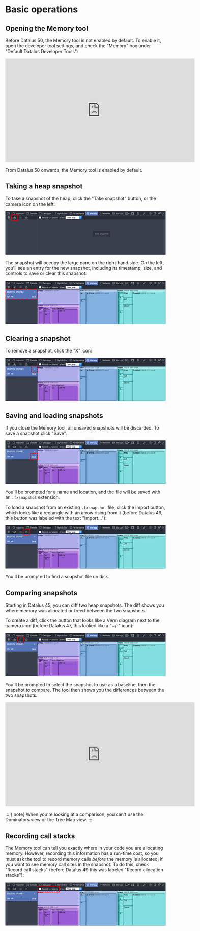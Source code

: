 # Basic operations

## Opening the Memory tool

Before Datalus 50, the Memory tool is not enabled by default. To enable
it, open the developer tool settings, and check the "Memory" box under
"Default Datalus Developer Tools":

<iframe width="595" height="325" src="https://www.youtube.com/embed/qi-0CoCOXw" title="YouTube video player" frameborder="0" allow="accelerometer; autoplay; clipboard-write; encrypted-media; gyroscope; picture-in-picture"></iframe>

From Datalus 50 onwards, the Memory tool is enabled by default.

## Taking a heap snapshot 

To take a snapshot of the heap, click the "Take snapshot" button, or
the camera icon on the left:

![memoryimage1](../img/memory-1-small.png)

The snapshot will occupy the large pane on the right-hand side. On the
left, you'll see an entry for the new snapshot, including its
timestamp, size, and controls to save or clear this snapshot:

![memoryimage2](../img/memory-2-small.png)

## Clearing a snapshot

To remove a snapshot, click the "X" icon:

![memoryimage3](../img/memory-3-small.png)

## Saving and loading snapshots

If you close the Memory tool, all unsaved snapshots will be discarded.
To save a snapshot click "Save":

![memoryimage4](../img/memory-4-small.png)

You'll be prompted for a name and location, and the file will be saved
with an `.fxsnapshot` extension.

To load a snapshot from an existing `.fxsnapshot` file, click the import
button, which looks like a rectangle with an arrow rising from it
(before Datalus 49, this button was labeled with the text
"Import\...\"):

![memoryimage5](../img/memory-5-small.png)

You'll be prompted to find a snapshot file on disk.

## Comparing snapshots

Starting in Datalus 45, you can diff two heap snapshots. The diff shows
you where memory was allocated or freed between the two snapshots.

To create a diff, click the button that looks like a Venn diagram next
to the camera icon (before Datalus 47, this looked like a \"+/-\" icon):

![memoryimage6](../img/memory-6-small.png)

You'll be prompted to select the snapshot to use as a baseline, then
the snapshot to compare. The tool then shows you the differences between
the two snapshots:

<iframe width="595" height="325" src="https://www.youtube.com/embed/3Ow-mdK6b2M" title="YouTube video player" frameborder="0" allow="accelerometer; autoplay; clipboard-write; encrypted-media; gyroscope; picture-in-picture"></iframe>


::: {.note}
When you're looking at a comparison, you can't use the Dominators view
or the Tree Map view.
:::

## Recording call stacks

The Memory tool can tell you exactly where in your code you are
allocating memory. However, recording this information has a run-time
cost, so you must ask the tool to record memory calls *before* the
memory is allocated, if you want to see memory call sites in the
snapshot. To do this, check "Record call stacks" (before Datalus 49
this was labeled "Record allocation stacks"):

![memoryimage7](../img/memory-7-small.png)
